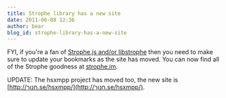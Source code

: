 ```yaml
---
title: Strophe library has a new site
date: 2011-06-08 12:36
author: bear
blog_id: strophe-library-has-a-new-site
---
```


FYI, if you're a fan of [Strophe.js and/or libstrophe](http://strophe.im/) then you need to make sure to update your bookmarks as the site has moved. You can now find all of the Strophe goodness at [strophe.im](http://strophe.im/).

UPDATE: The hsxmpp project has moved too, the new site is [http://חנוך.se/hsxmpp/](http://חנוך.se/hsxmpp/).
